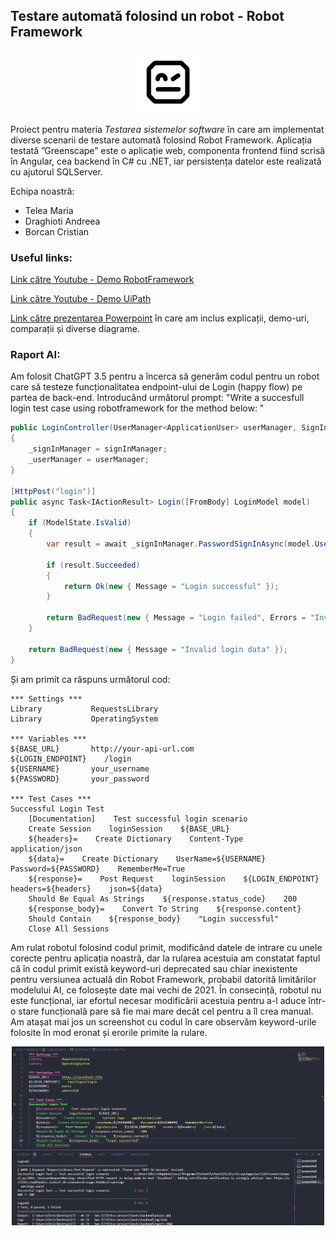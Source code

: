## Testare automată folosind un robot - Robot Framework

<p align="center">
<img src="/robot-framework.png" width="100"/>
</p>

Proiect pentru materia *Testarea sistemelor software* în care am implementat diverse scenarii de testare automată folosind Robot Framework.
Aplicația testată ”Greenscape” este o aplicație web, componenta frontend fiind scrisă în Angular, cea backend în C# cu .NET, iar persistența datelor este realizată cu ajutorul SQLServer.

Echipa noastră:
- Telea Maria
- Draghioti Andreea
- Borcan Cristian

### Useful links:
[Link către Youtube - Demo RobotFramework](https://www.youtube.com/watch?v=bGSA3kx8zsE)

[Link către Youtube - Demo UiPath](https://www.youtube.com/watch?v=eizZcer-R3M)

[Link către prezentarea Powerpoint](https://docs.google.com/presentation/d/1K21oRCAtrjXaDZAdQ__jpQ7afUIlCCl4CynDpbhSFfc/edit?usp=sharing) în care am inclus explicații, demo-uri, comparații și diverse diagrame.

### Raport AI:

Am folosit ChatGPT 3.5 pentru a încerca să generăm codul pentru un robot care să testeze funcționalitatea endpoint-ului de Login (happy flow) pe partea de back-end.
Introducând următorul prompt:
"Write a succesfull login test case using robotframework for the method below: "
```cs
public LoginController(UserManager<ApplicationUser> userManager, SignInManager<ApplicationUser> signInManager)
{
    _signInManager = signInManager;
    _userManager = userManager;
}

[HttpPost("login")]
public async Task<IActionResult> Login([FromBody] LoginModel model)
{
    if (ModelState.IsValid)
    {
        var result = await _signInManager.PasswordSignInAsync(model.UserName, model.Password, model.RememberMe, lockoutOnFailure: false);

        if (result.Succeeded)
        {
            return Ok(new { Message = "Login successful" });
        }

        return BadRequest(new { Message = "Login failed", Errors = "Invalid login attempt" });
    }

    return BadRequest(new { Message = "Invalid login data" });
}
```


Și am primit ca răspuns următorul cod:
```
*** Settings ***
Library           RequestsLibrary
Library           OperatingSystem

*** Variables ***
${BASE_URL}       http://your-api-url.com
${LOGIN_ENDPOINT}    /login
${USERNAME}       your_username
${PASSWORD}       your_password

*** Test Cases ***
Successful Login Test
    [Documentation]    Test successful login scenario
    Create Session    loginSession    ${BASE_URL}
    ${headers}=    Create Dictionary    Content-Type    application/json
    ${data}=    Create Dictionary    UserName=${USERNAME}    Password=${PASSWORD}    RememberMe=True
    ${response}=    Post Request    loginSession    ${LOGIN_ENDPOINT}    headers=${headers}    json=${data}
    Should Be Equal As Strings    ${response.status_code}    200
    ${response_body}=    Convert To String    ${response.content}
    Should Contain    ${response_body}    "Login successful"
    Close All Sessions
```

Am rulat robotul folosind codul primit, modificând datele de intrare cu unele corecte pentru aplicația noastră, dar la rularea acestuia am constatat faptul că în codul primit există keyword-uri deprecated sau chiar inexistente pentru versiunea actuală din Robot Framework, probabil datorită limitărilor modelului AI, ce folosește date mai vechi de 2021. În consecință, robotul nu este funcțional, iar efortul necesar modificării acestuia pentru a-l aduce într-o stare funcțională pare să fie mai mare decât cel pentru a îl crea manual. Am atașat mai jos un screenshot cu codul în care observăm keyword-urile folosite în mod eronat și erorile primite la rulare.

<p align="center">
<img src="/raport_ai.png" width="500"/>
</p>